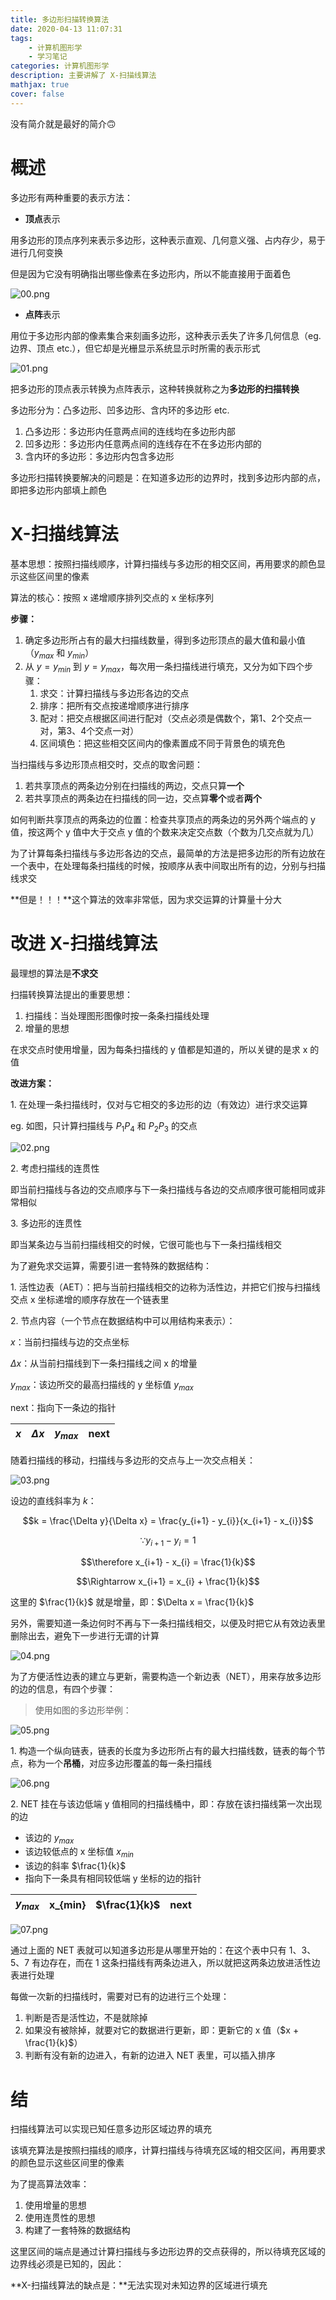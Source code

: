 ```yaml
---
title: 多边形扫描转换算法
date: 2020-04-13 11:07:31
tags:
    - 计算机图形学
    - 学习笔记
categories: 计算机图形学
description: 主要讲解了 X-扫描线算法
mathjax: true
cover: false
---
```


没有简介就是最好的简介🙃

<!-- more -->

# 概述

多边形有两种重要的表示方法：

- **顶点**表示

用多边形的顶点序列来表示多边形，这种表示直观、几何意义强、占内存少，易于进行几何变换

但是因为它没有明确指出哪些像素在多边形内，所以不能直接用于面着色

![00.png](https://cdn.jsdelivr.net/gh/TUFZ/ImgHosting/TUFZ-Img/article/2020/04/20Apr13A/00.png)

- **点阵**表示

用位于多边形内部的像素集合来刻画多边形，这种表示丢失了许多几何信息（eg. 边界、顶点 etc.），但它却是光栅显示系统显示时所需的表示形式

![01.png](https://cdn.jsdelivr.net/gh/TUFZ/ImgHosting/TUFZ-Img/article/2020/04/20Apr13A/01.png)

把多边形的顶点表示转换为点阵表示，这种转换就称之为**多边形的扫描转换**

多边形分为：凸多边形、凹多边形、含内环的多边形 etc.

1. 凸多边形：多边形内任意两点间的连线均在多边形内部
2. 凹多边形：多边形内任意两点间的连线存在不在多边形内部的
3. 含内环的多边形：多边形内包含多边形

多边形扫描转换要解决的问题是：在知道多边形的边界时，找到多边形内部的点，即把多边形内部填上颜色

# X-扫描线算法

基本思想：按照扫描线顺序，计算扫描线与多边形的相交区间，再用要求的颜色显示这些区间里的像素

算法的核心：按照 x 递增顺序排列交点的 x 坐标序列

**步骤：**

1. 确定多边形所占有的最大扫描线数量，得到多边形顶点的最大值和最小值（$y_{max}$ 和 $y_{min}$）
2. 从 $y = y_{min}$ 到 $y = y_{max}$，每次用一条扫描线进行填充，又分为如下四个步骤：
   1. 求交：计算扫描线与多边形各边的交点
   2. 排序：把所有交点按递增顺序进行排序
   3. 配对：把交点根据区间进行配对（交点必须是偶数个，第1、2个交点一对，第3、4个交点一对）
   4. 区间填色：把这些相交区间内的像素置成不同于背景色的填充色

当扫描线与多边形顶点相交时，交点的取舍问题：

1. 若共享顶点的两条边分别在扫描线的两边，交点只算**一个**
2. 若共享顶点的两条边在扫描线的同一边，交点算**零个**或者**两个**

如何判断共享顶点的两条边的位置：检查共享顶点的两条边的另外两个端点的 y 值，按这两个 y 值中大于交点 y 值的个数来决定交点数（个数为几交点就为几）

为了计算每条扫描线与多边形各边的交点，最简单的方法是把多边形的所有边放在一个表中，在处理每条扫描线的时候，按顺序从表中间取出所有的边，分别与扫描线求交

**但是！！！**这个算法的效率非常低，因为求交运算的计算量十分大

# 改进 X-扫描线算法

最理想的算法是**不求交**

扫描转换算法提出的重要思想：

1. 扫描线：当处理图形图像时按一条条扫描线处理
2. 增量的思想

在求交点时使用增量，因为每条扫描线的 y 值都是知道的，所以关键的是求 x 的值

**改进方案：**

1\. 在处理一条扫描线时，仅对与它相交的多边形的边（有效边）进行求交运算

eg. 如图，只计算扫描线与 $P_{1}P_{4}$ 和 $P_{2}P_{3}$ 的交点

![02.png](https://cdn.jsdelivr.net/gh/TUFZ/ImgHosting//TUFZ-Img/article/2020/04/20Apr13A/02.png)

2\. 考虑扫描线的连贯性

即当前扫描线与各边的交点顺序与下一条扫描线与各边的交点顺序很可能相同或非常相似

3\. 多边形的连贯性

即当某条边与当前扫描线相交的时候，它很可能也与下一条扫描线相交

为了避免求交运算，需要引进一套特殊的数据结构：

1\. 活性边表（AET）：把与当前扫描线相交的边称为活性边，并把它们按与扫描线交点 x 坐标递增的顺序存放在一个链表里

2\. 节点内容（一个节点在数据结构中可以用结构来表示）：

$x$：当前扫描线与边的交点坐标

$\Delta x$：从当前扫描线到下一条扫描线之间 x 的增量

$y_{max}$：该边所交的最高扫描线的 y 坐标值 $y_{max}$

next：指向下一条边的指针

$x$ | $\Delta x$ | $y_{max}$ | next
:-: | :-: | :-: | :-:

随着扫描线的移动，扫描线与多边形的交点与上一次交点相关：

![03.png](https://cdn.jsdelivr.net/gh/TUFZ/ImgHosting//TUFZ-Img/article/2020/04/20Apr13A/03.png)

设边的直线斜率为 $k$：

$$k = \frac{\Delta y}{\Delta x} = \frac{y_{i+1} - y_{i}}{x_{i+1} - x_{i}}$$

$$\because y_{i+1} - y_{i} = 1$$

$$\therefore x_{i+1} - x_{i} = \frac{1}{k}$$

$$\Rightarrow x_{i+1} = x_{i} + \frac{1}{k}$$

这里的 $\frac{1}{k}$ 就是增量，即：$\Delta x = \frac{1}{k}$

另外，需要知道一条边何时不再与下一条扫描线相交，以便及时把它从有效边表里删除出去，避免下一步进行无谓的计算

![04.png](https://cdn.jsdelivr.net/gh/TUFZ/ImgHosting//TUFZ-Img/article/2020/04/20Apr13A/04.png)

为了方便活性边表的建立与更新，需要构造一个新边表（NET），用来存放多边形的边的信息，有四个步骤：

> 使用如图的多边形举例：

![05.png](https://cdn.jsdelivr.net/gh/TUFZ/ImgHosting//TUFZ-Img/article/2020/04/20Apr13A/05.png)

1\. 构造一个纵向链表，链表的长度为多边形所占有的最大扫描线数，链表的每个节点，称为一个**吊桶**，对应多边形覆盖的每一条扫描线

![06.png](https://cdn.jsdelivr.net/gh/TUFZ/ImgHosting//TUFZ-Img/article/2020/04/20Apr13A/06.png)

2\. NET 挂在与该边低端 y 值相同的扫描线桶中，即：存放在该扫描线第一次出现的边

- 该边的 $y_{max}$
- 该边较低点的 x 坐标值 $x_{min}$
- 该边的斜率 $\frac{1}{k}$
- 指向下一条具有相同较低端 y 坐标的边的指针

$y_{max}$ | x_{min} | $\frac{1}{k}$ | next
:-: | :-: | :-: | :-:

![07.png](https://cdn.jsdelivr.net/gh/TUFZ/ImgHosting//TUFZ-Img/article/2020/04/20Apr13A/07.png)

通过上面的 NET 表就可以知道多边形是从哪里开始的：在这个表中只有 1、3、5、7 有边存在，而在 1 这条扫描线有两条边进入，所以就把这两条边放进活性边表进行处理

每做一次新的扫描线时，需要对已有的边进行三个处理：

1. 判断是否是活性边，不是就除掉
2. 如果没有被除掉，就要对它的数据进行更新，即：更新它的 x 值（$x + \frac{1}{k}$）
3. 判断有没有新的边进入，有新的边进入 NET 表里，可以插入排序

# 结

扫描线算法可以实现已知任意多边形区域边界的填充

该填充算法是按照扫描线的顺序，计算扫描线与待填充区域的相交区间，再用要求的颜色显示这些区间里的像素

为了提高算法效率：

1. 使用增量的思想
2. 使用连贯性的思想
3. 构建了一套特殊的数据结构

这里区间的端点是通过计算扫描线与多边形边界的交点获得的，所以待填充区域的边界线必须是已知的，因此：

**X-扫描线算法的缺点是：**无法实现对未知边界的区域进行填充
